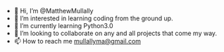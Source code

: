 - 👋 Hi, I’m @MatthewMullally
- 👀 I’m interested in learning coding from the ground up.
- 🌱 I’m currently learning Python3.0
- 💞️ I’m looking to collaborate on any and all projects that come my way. 
- 📫 How to reach me mullallyma@gmail.com

<!---
MatthewMullally/MatthewMullally is a ✨ special ✨ repository because its `README.md` (this file) appears on your GitHub profile.
You can click the Preview link to take a look at your changes.
--->

